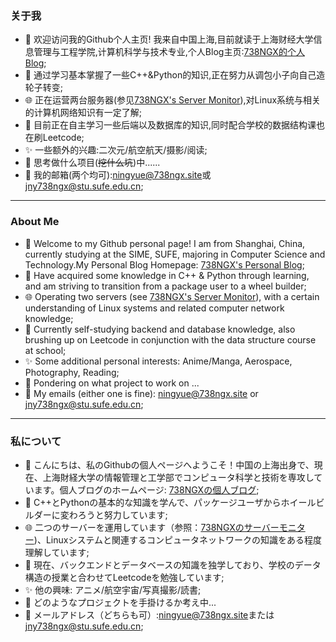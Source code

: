 ### 关于我

- 👋 欢迎访问我的Github个人主页!  我来自中国上海,目前就读于上海财经大学信息管理与工程学院,计算机科学与技术专业,个人Blog主页:[738NGX的个人Blog](https://www.738ngx.site/);
- 📝 通过学习基本掌握了一些C++&Python的知识,正在努力从调包小子向自己造轮子转变;
- 🌐 正在运营两台服务器(参见[738NGX's Server Monitor](https://monitor.738ngx.site/)),对Linux系统与相关的计算机网络知识有一定了解;
- 🌱 目前正在自主学习一些后端以及数据库的知识,同时配合学校的数据结构课也在刷Leetcode;
- ✨ 一些额外的兴趣:二次元/航空航天/摄影/阅读;
- 💬 思考做什么项目(~~挖什么坑~~)中......
- 📧 我的邮箱(两个均可):[ningyue@738ngx.site](mailto:ningyue@738ngx.site)或[jny738ngx@stu.sufe.edu.cn](mailto:jny738ngx@stu.sufe.edu.cn);

---

### About Me
- 👋 Welcome to my Github personal page! I am from Shanghai, China, currently studying at the SIME, SUFE, majoring in Computer Science and Technology.My Personal Blog Homepage: [738NGX's Personal Blog](https://www.738ngx.site/);
- 📝 Have acquired some knowledge in C++ & Python through learning, and am striving to transition from a package user to a wheel builder;
- 🌐 Operating two servers (see [738NGX's Server Monitor](https://monitor.738ngx.site/)), with a certain understanding of Linux systems and related computer network knowledge;
- 🌱 Currently self-studying backend and database knowledge, also brushing up on Leetcode in conjunction with the data structure course at school;
- ✨ Some additional personal interests: Anime/Manga, Aerospace, Photography, Reading;
- 💬 Pondering on what project to work on ...
- 📧 My emails (either one is fine): [ningyue@738ngx.site](mailto:ningyue@738ngx.site) or [jny738ngx@stu.sufe.edu.cn](mailto:jny738ngx@stu.sufe.edu.cn);

---

### 私について

- 👋 こんにちは、私のGithubの個人ページへようこそ！中国の上海出身で、現在、上海財経大学の情報管理と工学部でコンピュータ科学と技術を専攻しています。個人ブログのホームページ: [738NGXの個人ブログ](https://www.738ngx.site/);
- 📝 C++とPythonの基本的な知識を学んで、パッケージユーザからホイールビルダーに変わろうと努力しています;
- 🌐 二つのサーバーを運用しています（参照：[738NGXのサーバーモニター](https://monitor.738ngx.site/))、Linuxシステムと関連するコンピュータネットワークの知識をある程度理解しています;
- 🌱 現在、バックエンドとデータベースの知識を独学しており、学校のデータ構造の授業と合わせてLeetcodeを勉強しています;
- ✨ 他の興味: アニメ/航空宇宙/写真撮影/読書;
- 💬 どのようなプロジェクトを手掛けるか考え中...
- 📧 メールアドレス（どちらも可）:[ningyue@738ngx.site](mailto:ningyue@738ngx.site)または[jny738ngx@stu.sufe.edu.cn](mailto:jny738ngx@stu.sufe.edu.cn);
